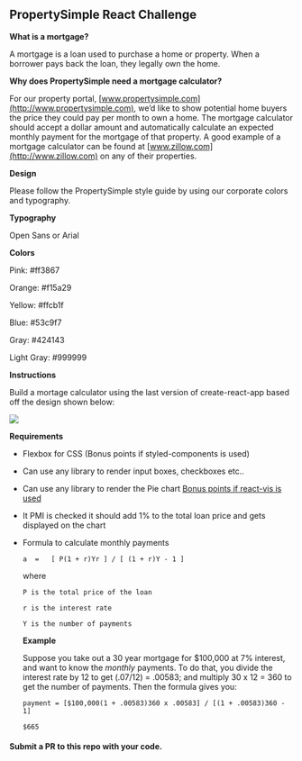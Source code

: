 ## PropertySimple React Challenge

**What is a mortgage?** 

A mortgage is a loan used to purchase a home or property. When a borrower pays back the loan, they legally own the home. 

**Why does PropertySimple need a mortgage calculator?** 

For our property portal, [www.propertysimple.com](http://www.propertysimple.com), we’d like to show potential home buyers the price they could pay per month to own a home. The mortgage calculator should accept a dollar amount and automatically calculate an expected monthly payment for the mortgage of that property. A good example of a mortgage calculator can be found at [www.zillow.com](http://www.zillow.com) on any of their properties. 


**Design** 

Please follow the PropertySimple style guide by using our corporate colors and typography.


**Typography**

Open Sans or Arial 


**Colors**

Pink: #ff3867

Orange: #f15a29

Yellow: #ffcb1f

Blue: #53c9f7

Gray: #424143

Light Gray: #999999


**Instructions**

Build a mortage calculator using the last version of create-react-app based off the design shown below:

![](https://scontent.xx.fbcdn.net/v/t1.15752-0/p280x280/53545867_298015887558905_6873721928884944896_n.png?_nc_cat=100&_nc_ad=z-m&_nc_cid=0&_nc_zor=9&_nc_ht=scontent.xx&oh=fbd9989bbc0311dce758b1c84871a307&oe=5D1E72CE)


**Requirements**

- Flexbox for CSS (Bonus points if styled-components is used)

- Can use any library to render input boxes, checkboxes etc..

- Can use any library to render the Pie chart [Bonus points if react-vis is used](https://github.com/uber/react-vis)

- It PMI is checked it should add 1% to the total loan price and gets displayed on the chart

- Formula to calculate monthly payments

  ```a  =   [ P(1 + r)Yr ] / [ (1 + r)Y - 1 ]```

  where 

  `P is the total price of the loan`

  `r is the interest rate `

  `Y is the number of payments`

  
  

  **Example**

  Suppose you take out a 30 year mortgage for $100,000 at 7% interest, and want to know the *monthly* payments. To do that, you divide the interest rate by 12 to get (.07/12) = .00583; and multiply 30 x 12 = 360 to get the number of payments. Then the formula gives you:

  ```payment = [$100,000(1 + .00583)360 x .00583] / [(1 + .00583)360 - 1]```

  ```$665```

  

#### Submit a PR to this repo with your code.



